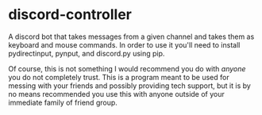 # discord-controller
A discord bot that takes messages from a given channel and takes them as keyboard and mouse 
commands. In order to use it you'll need to install pydirectinput, pynput, and discord.py
using pip.

Of course, this is not something I would recommend you do with <i>anyone</i> you do not
completely trust. This is a program meant to be used for messing with your friends and
possibly providing tech support, but it is by no means recommended you use this with
anyone outside of your immediate family of friend group.
